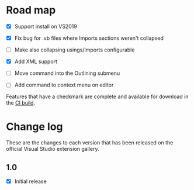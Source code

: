 # Road map

- [x] Support install on VS2019
- [x] Fix bug for .vb files where Imports sections weren't collapsed
- [ ] Make also collapsing usings/Imports configurable
- [x] Add XML support
- [ ] Move command into the Outlining submenu
- [ ] Add command to context menu on editor


Features that have a checkmark are complete and available for
download in the
[CI build](http://vsixgallery.com/extension/CollapseComments.a1dfaad6-6e8d-420a-807b-ebbbc0e7a6bf/).

# Change log

These are the changes to each version that has been released
on the official Visual Studio extension gallery.

## 1.0

- [x] Initial release
